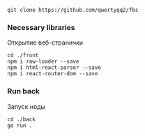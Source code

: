     git clone https://github.com/qwertyqq2/fbc

### Necessary libraries

Открытие веб-странички

    cd ./front
    npm i raw-loader --save
    npm i html-react-parser --save
    npm i react-router-dom --save

### Run back

Запуск ноды

    cd ./back
    go run .
